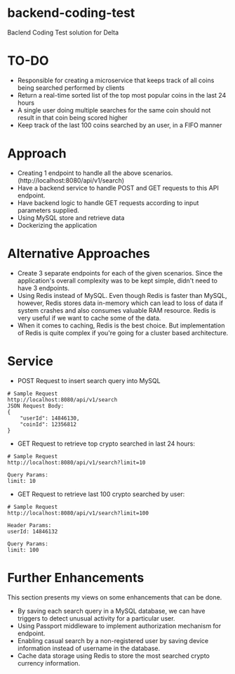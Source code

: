 # backend-coding-test
Baclend Coding Test solution for Delta

# TO-DO
- Responsible for creating a microservice that keeps track of all coins being searched performed by clients
- Return a real-time sorted list of the top most popular coins in the last 24 hours
- A single user doing multiple searches for the same coin should not result in that coin being scored higher
- Keep track of the last 100 coins searched by an user, in a FIFO manner

# Approach
- Creating 1 endpoint to handle all the above scenarios. (http://localhost:8080/api/v1/search)
- Have a backend service to handle POST and GET requests to this API endpoint.
- Have backend logic to handle GET requests according to input parameters supplied.
- Using MySQL store and retrieve data
- Dockerizing the application

# Alternative Approaches
- Create 3 separate endpoints for each of the given scenarios. Since the application's overall complexity was to be kept simple, didn't need to have 3 endpoints.
- Using Redis instead of MySQL. Even though Redis is faster than MySQL, however, Redis stores data in-memory which can lead to loss of data if system crashes and also consumes valuable RAM resource. Redis is very useful if we want to cache some of the data.
- When it comes to caching, Redis is the best choice. But implementation of Redis is quite complex if you're going for a cluster based architecture.

# Service
- POST Request to insert search query into MySQL
```
# Sample Request
http://localhost:8080/api/v1/search
JSON Request Body:
{
	"userId": 14846130,
	"coinId": 12356812
}

```
- GET Request to retrieve top crypto searched in last 24 hours:
```
# Sample Request
http://localhost:8080/api/v1/search?limit=10

Query Params:
limit: 10
```

- GET Request to retrieve last 100 crypto searched by user:
```
# Sample Request
http://localhost:8080/api/v1/search?limit=100

Header Params:
userId: 14846132

Query Params:
limit: 100
```

# Further Enhancements
This section presents my views on some enhancements that can be done.
- By saving each search query in a MySQL database, we can have triggers to detect unusual activity for a particular user.
- Using Passport middleware to implement authorization mechanism for endpoint.
- Enabling casual search by a non-registered user by saving device information instead of username in the database.
- Cache data storage using Redis to store the most searched crypto currency information.
